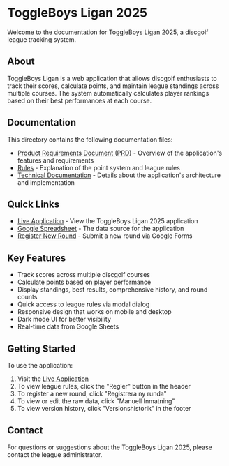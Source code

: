 # ToggleBoys Ligan 2025

Welcome to the documentation for ToggleBoys Ligan 2025, a discgolf league tracking system.

## About

ToggleBoys Ligan is a web application that allows discgolf enthusiasts to track their scores, calculate points, and maintain league standings across multiple courses. The system automatically calculates player rankings based on their best performances at each course.

## Documentation

This directory contains the following documentation files:

- [Product Requirements Document (PRD)](PRD.md) - Overview of the application's features and requirements
- [Rules](Rules.md) - Explanation of the point system and league rules
- [Technical Documentation](TechnicalDocumentation.md) - Details about the application's architecture and implementation

## Quick Links

- [Live Application](../index.html) - View the ToggleBoys Ligan 2025 application
- [Google Spreadsheet](https://docs.google.com/spreadsheets/d/1bw6pXc641nv13V9ECxuwjTPzJq1z3ubpMsTQSVQewVs/edit?usp=sharing) - The data source for the application
- [Register New Round](https://forms.gle/MShZKyWr9vmKfCz68) - Submit a new round via Google Forms

## Key Features

- Track scores across multiple discgolf courses
- Calculate points based on player performance
- Display standings, best results, comprehensive history, and round counts
- Quick access to league rules via modal dialog
- Responsive design that works on mobile and desktop
- Dark mode UI for better visibility
- Real-time data from Google Sheets

## Getting Started

To use the application:

1. Visit the [Live Application](../index.html)
2. To view league rules, click the "Regler" button in the header
3. To register a new round, click "Registrera ny runda"
4. To view or edit the raw data, click "Manuell Inmatning"
5. To view version history, click "Versionshistorik" in the footer

## Contact

For questions or suggestions about the ToggleBoys Ligan 2025, please contact the league administrator. 